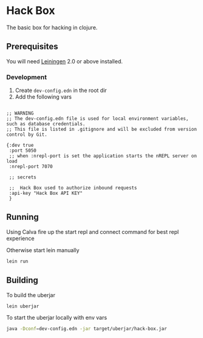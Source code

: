 # Hack Box

The basic box for hacking in clojure.

## Prerequisites

You will need [Leiningen][1] 2.0 or above installed.

[1]: https://github.com/technomancy/leiningen

### Development

1. Create `dev-config.edn` in the root dir
2. Add the following vars

```edn

;; WARNING
;; The dev-config.edn file is used for local environment variables, such as database credentials.
;; This file is listed in .gitignore and will be excluded from version control by Git.

{:dev true
 :port 5050
 ;; when :nrepl-port is set the application starts the nREPL server on load
 :nrepl-port 7070

 ;; secrets

 ;;  Hack Box used to authorize inbound requests
 :api-key "Hack Box API KEY"
 }

```

## Running

Using Calva fire up the start repl and connect command for best repl experience

Otherwise start lein manually

```bash
lein run
```

## Building

To build the uberjar

```bash
lein uberjar
```

To start the uberjar locally with env vars

```bash
java -Dconf=dev-config.edn -jar target/uberjar/hack-box.jar
```
